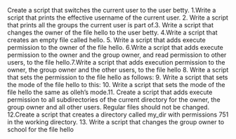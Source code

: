 Create a script that switches the current user to the user betty. 1.Write a script that prints the effective username of the current user. 2. Write a script that prints all the groups the current user is part of.3. Write a script that changes the owner of the file hello to the user betty. 4.Write a script that creates an empty file called hello. 5. Write a script that adds execute permission to the owner of the file hello. 6.Write a script that adds execute permission to the owner and the group owner, and read permission to other users, to the file hello.7.Write a script that adds execution permission to the owner, the group owner and the other users, to the file hello 8. Write a script that sets the permission to the file hello as follows: 9. Write a script that sets the mode of the file hello to this: 10. Write a script that sets the mode of the file hello the same as olleh’s mode.11. Create a script that adds execute permission to all subdirectories of the current directory for the owner, the group owner and all other users. Regular files should not be changed. 12.Create a script that creates a directory called my_dir with permissions 751 in the working directory. 13. Write a script that changes the group owner to school for the file hello
